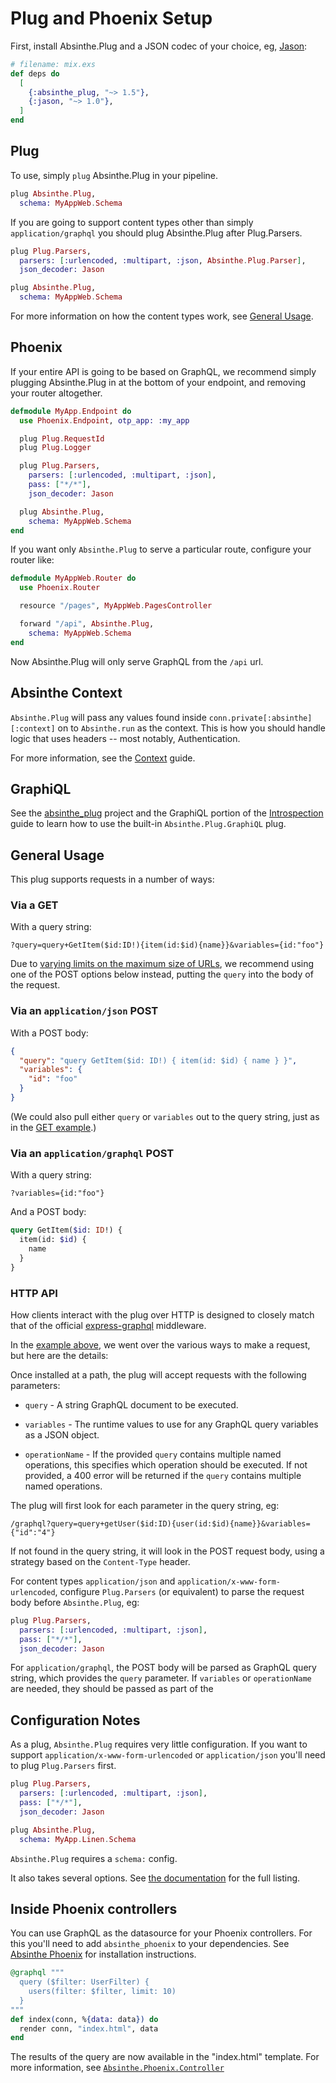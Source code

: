 # Plug and Phoenix Setup

First, install Absinthe.Plug and a JSON codec of your choice,
eg, [Jason](https://hex.pm/packages/jason):

```elixir
# filename: mix.exs
def deps do
  [
    {:absinthe_plug, "~> 1.5"},
    {:jason, "~> 1.0"},
  ]
end
```

## Plug

To use, simply `plug` Absinthe.Plug in your pipeline.

```elixir
plug Absinthe.Plug,
  schema: MyAppWeb.Schema
```

If you are going to support content types other than simply `application/graphql`
you should plug Absinthe.Plug after Plug.Parsers.

```elixir
plug Plug.Parsers,
  parsers: [:urlencoded, :multipart, :json, Absinthe.Plug.Parser],
  json_decoder: Jason

plug Absinthe.Plug,
  schema: MyAppWeb.Schema
```

For more information on how the content types work, see [General Usage](#general-usage).

## Phoenix

If your entire API is going to be based on GraphQL, we recommend simply plugging
Absinthe.Plug in at the bottom of your endpoint, and removing your router altogether.

```elixir
defmodule MyApp.Endpoint do
  use Phoenix.Endpoint, otp_app: :my_app

  plug Plug.RequestId
  plug Plug.Logger

  plug Plug.Parsers,
    parsers: [:urlencoded, :multipart, :json],
    pass: ["*/*"],
    json_decoder: Jason

  plug Absinthe.Plug,
    schema: MyAppWeb.Schema
end
```

If you want only `Absinthe.Plug` to serve a particular route, configure your router
like:

```elixir
defmodule MyAppWeb.Router do
  use Phoenix.Router

  resource "/pages", MyAppWeb.PagesController

  forward "/api", Absinthe.Plug,
    schema: MyAppWeb.Schema
end
```

Now Absinthe.Plug will only serve GraphQL from the `/api` url.

## Absinthe Context

`Absinthe.Plug` will pass any values found inside `conn.private[:absinthe][:context]`
on to `Absinthe.run` as the context. This is how you should handle logic that
uses headers -- most notably, Authentication.

For more information, see the [Context](context-and-authentication.html) guide.

## GraphiQL

See the [absinthe_plug](https://github.com/absinthe-graphql/absinthe_plug)
project and the GraphiQL portion of the [Introspection](introspection.html) guide to
learn how to use the built-in `Absinthe.Plug.GraphiQL` plug.

## General Usage

This plug supports requests in a number of ways:

### <a name="via-a-get">Via a GET</a>

With a query string:

```
?query=query+GetItem($id:ID!){item(id:$id){name}}&variables={id:"foo"}
```

Due to [varying limits on the maximum size of URLs](http://stackoverflow.com/questions/417142/what-is-the-maximum-length-of-a-url-in-different-browsers),
we recommend using one of the POST options below instead, putting the `query` into the body of the request.

### Via an `application/json` POST

With a POST body:

```json
{
  "query": "query GetItem($id: ID!) { item(id: $id) { name } }",
  "variables": {
    "id": "foo"
  }
}
```

(We could also pull either `query` or `variables` out to the query string, just
as in the [GET example](#via-a-get).)

### Via an `application/graphql` POST

With a query string:

`?variables={id:"foo"}`

And a POST body:

```graphql
query GetItem($id: ID!) {
  item(id: $id) {
    name
  }
}
```

### HTTP API

How clients interact with the plug over HTTP is designed to closely match that
of the official
[express-graphql](https://github.com/graphql/express-graphql) middleware.

In the [example above](#example), we went over the various ways to
make a request, but here are the details:

Once installed at a path, the plug will accept requests with the
following parameters:

  * `query` - A string GraphQL document to be executed.

  * `variables` - The runtime values to use for any GraphQL query variables
    as a JSON object.

  * `operationName` - If the provided `query` contains multiple named
    operations, this specifies which operation should be executed. If not
    provided, a 400 error will be returned if the `query` contains multiple
    named operations.

The plug will first look for each parameter in the query string, eg:

```
/graphql?query=query+getUser($id:ID){user(id:$id){name}}&variables={"id":"4"}
```

If not found in the query string, it will look in the POST request body, using
a strategy based on the `Content-Type` header.

For content types `application/json` and `application/x-www-form-urlencoded`,
configure `Plug.Parsers` (or equivalent) to parse the request body before `Absinthe.Plug`, eg:

```elixir
plug Plug.Parsers,
  parsers: [:urlencoded, :multipart, :json],
  pass: ["*/*"],
  json_decoder: Jason
```

For `application/graphql`, the POST body will be parsed as GraphQL query string,
which provides the `query` parameter. If `variables` or `operationName` are
needed, they should be passed as part of the

## Configuration Notes

As a plug, `Absinthe.Plug` requires very little configuration. If you want to support
`application/x-www-form-urlencoded` or `application/json` you'll need to plug
`Plug.Parsers` first.


```elixir
plug Plug.Parsers,
  parsers: [:urlencoded, :multipart, :json],
  pass: ["*/*"],
  json_decoder: Jason

plug Absinthe.Plug,
  schema: MyApp.Linen.Schema
```

`Absinthe.Plug` requires a `schema:` config.

It also takes several options. See [the documentation](https://hexdocs.pm/absinthe_plug/Absinthe.Plug.html#init/1)
for the full listing.

## Inside Phoenix controllers

You can use GraphQL as the datasource for your Phoenix controllers. For this 
you'll need to add `absinthe_phoenix` to your dependencies. See [Absinthe Phoenix](https://github.com/absinthe-graphql/absinthe_phoenix) for installation instructions.

```elixir
@graphql """
  query ($filter: UserFilter) {
    users(filter: $filter, limit: 10)
  }
"""
def index(conn, %{data: data}) do
  render conn, "index.html", data
end
```
The results of the query are now available in the "index.html" template. For
more information, see [`Absinthe.Phoenix.Controller`](https://hexdocs.pm/absinthe_phoenix/Absinthe.Phoenix.Controller.html)